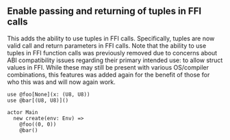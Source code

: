 ## Enable passing and returning of tuples in FFI calls

This adds the ability to use tuples in FFI calls. Specifically, tuples are now valid call and return parameters in FFI calls. Note that the ability to use tuples in FFI function calls was previously removed due to concerns about ABI compatibility issues regarding their primary intended use: to allow struct values in FFI. While these may still be present with various OS/compiler combinations, this features was added again for the benefit of those for who this was and will now again work.

```pony
use @foo[None](x: (U8, U8))
use @bar[(U8, U8)]()

actor Main
  new create(env: Env) =>
    @foo((0, 0))
    @bar()
```
